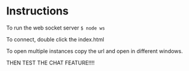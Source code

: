 
# Instructions

To run the web socket server
`$ node ws`

To connect, double click the index.html

To open multiple instances copy the url and open in different windows.



THEN TEST THE CHAT FEATURE!!!!
